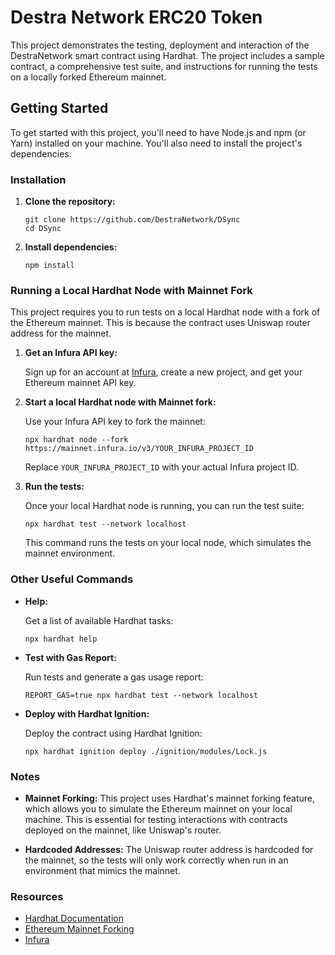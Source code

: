 # Destra Network ERC20 Token

This project demonstrates the testing, deployment and interaction of the DestraNetwork smart contract using Hardhat. The project includes a sample contract, a comprehensive test suite, and instructions for running the tests on a locally forked Ethereum mainnet.

## Getting Started

To get started with this project, you'll need to have Node.js and npm (or Yarn) installed on your machine. You'll also need to install the project's dependencies.

### Installation

1. **Clone the repository:**

    ```shell
    git clone https://github.com/DestraNetwork/DSync
    cd DSync
    ```

2. **Install dependencies:**

    ```shell
    npm install
    ```

### Running a Local Hardhat Node with Mainnet Fork

This project requires you to run tests on a local Hardhat node with a fork of the Ethereum mainnet. This is because the contract uses Uniswap router address for the mainnet.

1. **Get an Infura API key:**

    Sign up for an account at [Infura](https://infura.io/), create a new project, and get your Ethereum mainnet API key.

2. **Start a local Hardhat node with Mainnet fork:**

    Use your Infura API key to fork the mainnet:

    ```shell
    npx hardhat node --fork https://mainnet.infura.io/v3/YOUR_INFURA_PROJECT_ID
    ```

    Replace `YOUR_INFURA_PROJECT_ID` with your actual Infura project ID.

3. **Run the tests:**

    Once your local Hardhat node is running, you can run the test suite:

    ```shell
    npx hardhat test --network localhost
    ```

    This command runs the tests on your local node, which simulates the mainnet environment.

### Other Useful Commands

- **Help:**

    Get a list of available Hardhat tasks:

    ```shell
    npx hardhat help
    ```

- **Test with Gas Report:**

    Run tests and generate a gas usage report:

    ```shell
    REPORT_GAS=true npx hardhat test --network localhost
    ```

- **Deploy with Hardhat Ignition:**

    Deploy the contract using Hardhat Ignition:

    ```shell
    npx hardhat ignition deploy ./ignition/modules/Lock.js
    ```

### Notes

- **Mainnet Forking:** This project uses Hardhat's mainnet forking feature, which allows you to simulate the Ethereum mainnet on your local machine. This is essential for testing interactions with contracts deployed on the mainnet, like Uniswap's router.

- **Hardcoded Addresses:** The Uniswap router address is hardcoded for the mainnet, so the tests will only work correctly when run in an environment that mimics the mainnet.

### Resources

- [Hardhat Documentation](https://hardhat.org/getting-started/)
- [Ethereum Mainnet Forking](https://hardhat.org/hardhat-network/guides/mainnet-forking.html)
- [Infura](https://infura.io/)


